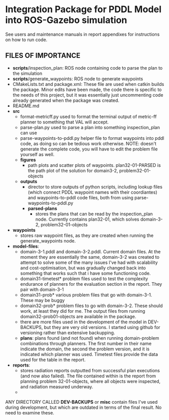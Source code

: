# Integration Package for PDDL Model into ROS-Gazebo simulation


See users and maintenance manuals in report appendixes for instructions on how to run code. 

## FILES OF IMPORTANCE
- **scripts**/inspection_plan: ROS node containing code to parse the plan to the simulation
- **scripts**/generate_waypoints: ROS node to generate waypoints
- CMakeLists.txt and package.xml: These file are used when catkin builds the package. Minor edits have been made, the code there is specific to the needs of this project, but it was essentially just uncommenting code already generated when the package was created. 
- README.md
- **src**
    - format-metricff.py used to format the terminal output of metric-ff planner to something that VAL will accept. 
    - parse-plan.py used to parse a plan into something inspection_plan can use
    - parse-waypoints-to-pddl.py helper file to format waypoints into pddl code, as doing so can be tedious work otherwise. NOTE: doesn't generate the complete code, you will have to edit the problem file yourself as well. 
    - **figures**
        - path plots and scatter plots of waypoints. plan32-01-PARSED is the path plot of the solution for domain3-2, problem32-01-objects 
    - **outputs**
        - director to store outputs of python scripts, including lookup files (which connect PDDL waypoint names with their coordiantes) and waypoints-to-pddl code files, both from using parse-waypoints-to-pddl.py
        - **parsed-plans**
            - stores the plans that can be read by the inspection_plan node. Currently contains plan32-01, which solves domain-3-2, problem32-01-objects
- **waypoints**
    - stores raw waypoint files, as they are created when running the generate_waypoints node. 
- **model-files**:
    - domain-3-1.pddl and domain-3-2.pddl. Current domain files. At the moment they are essentially the same, domain-3-2 was created to attempt to solve some of the many issues I've had with scalability and cost-optimisation, but was gradually changed back into something that works such that i have some functioning code. 
    - domain31-timetest* problem files used to test the complexity endurance of planners for the evaluation section in the report. They pair with domain-3-1
    - domain31-prob* various problem files that go with domain-3-1. These may be buggy
    - domain32-prob* problem files to go with domain-3-2. These should work, at least they did for me. The output files from running domain32-prob01-objects are available in the package.
    - there are more files used in the development of the model in DEV-BACKUPS, but they are very old versions. I started using github for versioning rather than extensive backupping. 
    - **plans**: plans found (and not found) when running domain-problem combinations through planners. The first number in their name indicate the domain, the second the problem version, and it is indicated which planner was used. Timetest files provide the data used for the table in the report.
- **reports**:
    - stores radiation reports outputted from successful plan executions (and now also failed). The file contained within is the report from planning problem 32-01-objects, where all objects were inspected, and radiation measured underway. 
    - 

ANY DIRECTORY CALLED **DEV-BACKUPS** or **misc** contain files I've used during development, but which are outdated in terms of the final result. No need to examine these. 
